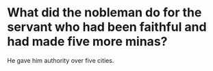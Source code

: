 # What did the nobleman do for the servant who had been faithful and had made five more minas?

He gave him authority over five cities.
